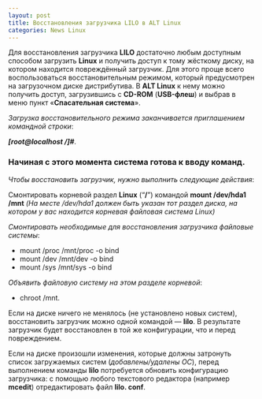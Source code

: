 ```yaml
---
layout: post
title: Восстановления загрузчика LILO в ALT Linux
categories: News Linux
---
```


 Для восстановления загрузчика **LILO** достаточно любым доступным способом загрузить **Linux** и 
  получить доступ к тому жёсткому диску, на котором находится повреждённый загрузчик. Для этого 
  проще всего воспользоваться восстановительным режимом, который предусмотрен на загрузочном 
  диске дистрибутива. В **ALT Linux** к нему можно получить доступ, загрузившись с **CD-ROM**
 (**USB-флеш**) и 
 выбрав в 
 меню пункт «**Спасательная система**».

 *Загрузка восстановительного режима заканчивается приглашением командной строки*:
 
***[root@localhost 
 /]#***.  
 
### Начиная с этого момента система готова к вводу команд.

*Чтобы восстановить загрузчик, нужно выполнить следующие действия*:

Смонтировать корневой раздел **Linux** (“**/**”) командой **mount /dev/hda1 /mnt** *(На месте 
/dev/hda1 
должен быть указан тот раздел диска, на котором у вас находится корневая файловая система Linux)*

*Смонтировать необходимые для восстановления загрузчика файловые системы*:

- mount /proc /mnt/proc -o bind
- mount /dev /mnt/dev -o bind
- mount /sys /mnt/sys -o bind

*Объявить файловую систему на этом разделе корневой*:

- chroot /mnt.

 Если на диске ничего не менялось (не установлено новых систем), восстановить загрузчик можно 
  одной командой — **lilo**. В результате загрузчик будет восстановлен в той же конфигурации, что и 
 перед повреждением.

 Если на диске произошли изменения, которые должны затронуть список загружаемых систем 
  (*добавлены/удалены ОС*), перед выполнением команды **lilo** потребуется обновить конфигурацию 
 загрузчика: с помощью любого текстового редактора (например **mcedit**) отредактировать файл 
 **lilo.
 conf**.
